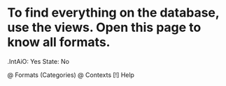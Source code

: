 # To find everything on the database, use the views. Open this page to know all formats.

.IntAiO: Yes
State: No

@ Formats (Categories)
@ Contexts
[!] Help
